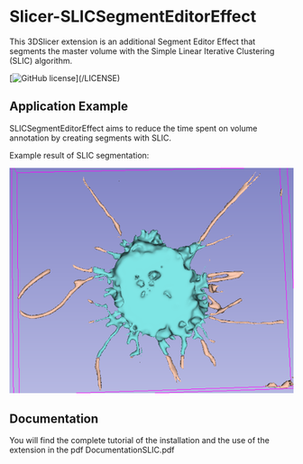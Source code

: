 # Slicer-SLICSegmentEditorEffect
This 3DSlicer extension is an additional Segment Editor Effect that segments the master volume with the Simple Linear Iterative Clustering (SLIC) algorithm. 

[![GitHub license]([https://img.shields.io/badge/license-BSD3-blue.svg](https://github.com/Slicer/Slicer/blob/main/License.txt))](/LICENSE)

## Application Example

SLICSegmentEditorEffect aims to reduce the time spent on volume annotation by creating segments with SLIC.

Example result of SLIC segmentation:

![](screenshot.png?raw=true "Example segmentation result")

## Documentation

You will find the complete tutorial of the installation and the use of the extension in the pdf DocumentationSLIC.pdf
